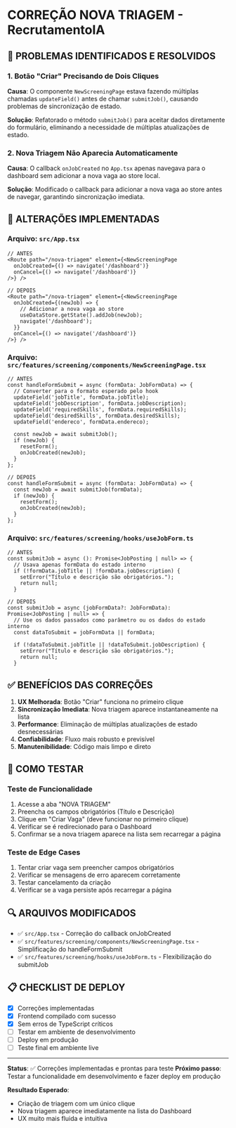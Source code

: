 # CORREÇÃO NOVA TRIAGEM - RecrutamentoIA

## 🎯 PROBLEMAS IDENTIFICADOS E RESOLVIDOS

### 1. Botão "Criar" Precisando de Dois Cliques
**Causa**: O componente `NewScreeningPage` estava fazendo múltiplas chamadas `updateField()` antes de chamar `submitJob()`, causando problemas de sincronização de estado.

**Solução**: Refatorado o método `submitJob()` para aceitar dados diretamente do formulário, eliminando a necessidade de múltiplas atualizações de estado.

### 2. Nova Triagem Não Aparecia Automaticamente
**Causa**: O callback `onJobCreated` no `App.tsx` apenas navegava para o dashboard sem adicionar a nova vaga ao store local.

**Solução**: Modificado o callback para adicionar a nova vaga ao store antes de navegar, garantindo sincronização imediata.

## 🔧 ALTERAÇÕES IMPLEMENTADAS

### Arquivo: `src/App.tsx`
```tsx
// ANTES
<Route path="/nova-triagem" element={<NewScreeningPage 
  onJobCreated={() => navigate('/dashboard')} 
  onCancel={() => navigate('/dashboard')} 
/>} />

// DEPOIS
<Route path="/nova-triagem" element={<NewScreeningPage 
  onJobCreated={(newJob) => {
    // Adicionar a nova vaga ao store
    useDataStore.getState().addJob(newJob);
    navigate('/dashboard');
  }} 
  onCancel={() => navigate('/dashboard')} 
/>} />
```

### Arquivo: `src/features/screening/components/NewScreeningPage.tsx`
```tsx
// ANTES
const handleFormSubmit = async (formData: JobFormData) => {
  // Converter para o formato esperado pelo hook
  updateField('jobTitle', formData.jobTitle);
  updateField('jobDescription', formData.jobDescription);
  updateField('requiredSkills', formData.requiredSkills);
  updateField('desiredSkills', formData.desiredSkills);
  updateField('endereco', formData.endereco);
  
  const newJob = await submitJob();
  if (newJob) {
    resetForm();
    onJobCreated(newJob);
  }
};

// DEPOIS
const handleFormSubmit = async (formData: JobFormData) => {
  const newJob = await submitJob(formData);
  if (newJob) {
    resetForm();
    onJobCreated(newJob);
  }
};
```

### Arquivo: `src/features/screening/hooks/useJobForm.ts`
```tsx
// ANTES
const submitJob = async (): Promise<JobPosting | null> => {
  // Usava apenas formData do estado interno
  if (!formData.jobTitle || !formData.jobDescription) {
    setError("Título e descrição são obrigatórios.");
    return null;
  }

// DEPOIS
const submitJob = async (jobFormData?: JobFormData): Promise<JobPosting | null> => {
  // Use os dados passados como parâmetro ou os dados do estado interno
  const dataToSubmit = jobFormData || formData;
  
  if (!dataToSubmit.jobTitle || !dataToSubmit.jobDescription) {
    setError("Título e descrição são obrigatórios.");
    return null;
  }
```

## ✅ BENEFÍCIOS DAS CORREÇÕES

1. **UX Melhorada**: Botão "Criar" funciona no primeiro clique
2. **Sincronização Imediata**: Nova triagem aparece instantaneamente na lista
3. **Performance**: Eliminação de múltiplas atualizações de estado desnecessárias
4. **Confiabilidade**: Fluxo mais robusto e previsível
5. **Manutenibilidade**: Código mais limpo e direto

## 🧪 COMO TESTAR

### Teste de Funcionalidade
1. Acesse a aba "NOVA TRIAGEM"
2. Preencha os campos obrigatórios (Título e Descrição)
3. Clique em "Criar Vaga" (deve funcionar no primeiro clique)
4. Verificar se é redirecionado para o Dashboard
5. Confirmar se a nova triagem aparece na lista sem recarregar a página

### Teste de Edge Cases
1. Tentar criar vaga sem preencher campos obrigatórios
2. Verificar se mensagens de erro aparecem corretamente
3. Testar cancelamento da criação
4. Verificar se a vaga persiste após recarregar a página

## 🔍 ARQUIVOS MODIFICADOS

- ✅ `src/App.tsx` - Correção do callback onJobCreated
- ✅ `src/features/screening/components/NewScreeningPage.tsx` - Simplificação do handleFormSubmit
- ✅ `src/features/screening/hooks/useJobForm.ts` - Flexibilização do submitJob

## 📋 CHECKLIST DE DEPLOY

- [x] Correções implementadas
- [x] Frontend compilado com sucesso
- [x] Sem erros de TypeScript críticos
- [ ] Testar em ambiente de desenvolvimento
- [ ] Deploy em produção
- [ ] Teste final em ambiente live

---

**Status**: ✅ Correções implementadas e prontas para teste
**Próximo passo**: Testar a funcionalidade em desenvolvimento e fazer deploy em produção

**Resultado Esperado**: 
- Criação de triagem com um único clique
- Nova triagem aparece imediatamente na lista do Dashboard
- UX muito mais fluida e intuitiva